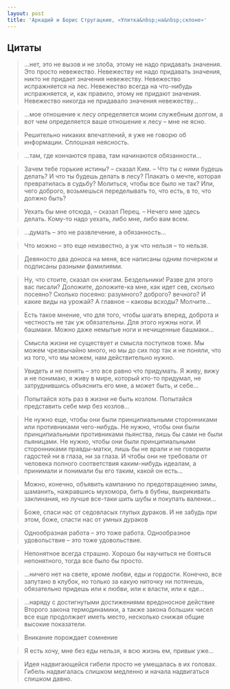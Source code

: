 ```yaml
---
layout: post
title: 'Аркадий и Борис Стругацкие, «Улитка&nbsp;на&nbsp;склоне»'
---
```


## Цитаты

> ...нет, это не вызов и не злоба, этому не надо придавать значения. Это просто невежество. Невежеству не надо придавать значения, никто не придает значения невежеству. Невежество испражняется на лес. Невежество всегда на что-нибудь испражняется, и, как правило, этому не придают значения. Невежество никогда не придавало значения невежеству…

>...мое отношение к лесу определяется моим служебным долгом, а вот чем определяется ваше отношение к лесу – мне не ясно.

>Решительно никаких впечатлений, я уже не говорю об информации. Сплошная неясность.

>...там, где кончаются права, там начинаются обязанности...

>Зачем тебе горькие истины? – сказал Ким. – Что ты с ними будешь делать? И что ты будешь делать в лесу? Плакать о мечте, которая превратилась в судьбу? Молиться, чтобы все было не так? Или, чего доброго, возьмешься переделывать то, что есть, в то, что должно быть?

>Уехать бы мне отсюда, – сказал Перец. – Нечего мне здесь делать. Кому-то надо уехать, либо мне, либо вам всем.

>...думать – это не развлечение, а обязанность…

>Что можно – это еще неизвестно, а уж что нельзя – то нельзя.

>Девяносто два доноса на меня, все написаны одним почерком и подписаны разными фамилиями.

>Ну, что стоите, сказал он книгам. Бездельники! Разве для этого вас писали? Доложите, доложите-ка мне, как идет сев, сколько посеяно? Сколько посеяно: разумного? доброго? вечного? И какие виды на урожай? А главное – каковы всходы? Молчите…

>Есть такое мнение, что для того, чтобы шагать вперед, доброта и честность не так уж обязательны. Для этого нужны ноги. И башмаки. Можно даже немытые ноги и нечищенные башмаки…

>Смысла жизни не существует и смысла поступков тоже. Мы можем чрезвычайно много, но мы до сих пор так и не поняли, что из того, что мы можем, нам действительно нужно.

>Увидеть и не понять – это все равно что придумать. Я живу, вижу и не понимаю, я живу в мире, который кто-то придумал, не затруднившись объяснить его мне, а может быть, и себе…

>Попытайся хоть раз в жизни не быть козлом. Попытайся представить себе мир без козлов…

>Не нужно еще, чтобы они были принципиальными сторонниками или противниками чего-нибудь. Не нужно, чтобы они были принципиальными противниками пьянства, лишь бы сами не были пьяницами. Не нужно, чтобы они были принципиальными сторонниками правды-матки, лишь бы не врали и не говорили гадостей ни в глаза, ни за глаза. И чтобы они не требовали от человека полного соответствия каким-нибудь идеалам, а принимали и понимали бы его таким, какой он есть…

>Можно, конечно, объявить кампанию по предотвращению зимы, шаманить, нажравшись мухомора, бить в бубны, выкрикивать заклинания, но лучше все-таки шить шубы и покупать валенки…

>Боже, спаси нас от седовласых глупых дураков. И не забудь при этом, боже, спасти нас от умных дураков

>Однообразная работа – это тоже работа. Однообразное удовольствие – это тоже удовольствие.

>Непонятное всегда страшно. Хорошо бы научиться не бояться непонятного, тогда все было бы просто.

>...ничего нет на свете, кроме любви, еды и гордости. Конечно, все запутано в клубок, но только за какую ниточку ни потянешь, обязательно придешь или к любви, или к власти, или к еде…

>...наряду с достигнутыми достижениями вредоносное действие Второго закона термодинамики, а также закона больших чисел все еще продолжает иметь место, несколько снижая общие высокие показатели.

>Вникание порождает сомнение

>Я есть хочу, мне без еды нельзя, я всю жизнь ем, привык уже…

>Идея надвигающейся гибели просто не умещалась в их головах. Гибель надвигалась слишком медленно и начала надвигаться слишком давно.
